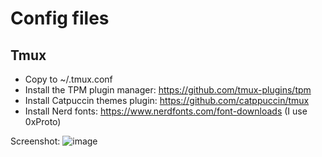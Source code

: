 # Config files


## Tmux
- Copy to ~/.tmux.conf
- Install the TPM plugin manager: https://github.com/tmux-plugins/tpm
- Install Catpuccin themes plugin: https://github.com/catppuccin/tmux
- Install Nerd fonts: https://www.nerdfonts.com/font-downloads (I use 0xProto)

Screenshot:
![image](https://github.com/user-attachments/assets/8f643104-0db6-4e81-8b77-20d8cb778322)

